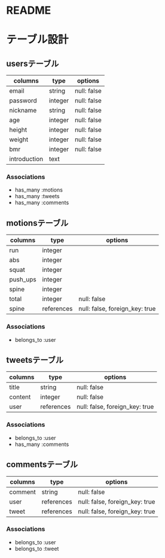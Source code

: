 # README

# テーブル設計

## usersテーブル

| columns      | type    | options     |
| ------------ | ------- | ----------- |
| email        | string  | null: false |
| password     | integer | null: false |
| nickname     | string  | null: false |
| age          | integer | null: false |
| height       | integer | null: false |
| weight       | integer | null: false |
| bmr          | integer | null: false |
| introduction | text    |             |

### Associations
- has_many :motions
- has_many :tweets
- has_many :comments

## motionsテーブル

| columns  | type       | options                        |
| -------- | ---------- | ------------------------------ |
| run      | integer    |                                |
| abs      | integer    |                                |
| squat    | integer    |                                |
| push_ups | integer    |                                |
| spine    | integer    |                                |
| total    | integer    | null: false                    |
| spine    | references | null: false, foreign_key: true |

### Associations
- belongs_to :user

## tweetsテーブル

| columns | type       | options                        |
| ------- | ---------- | ------------------------------ |
| title   | string     | null: false                    |
| content | integer    | null: false                    |
| user    | references | null: false, foreign_key: true |


### Associations
- belongs_to :user
- has_many   :comments

## commentsテーブル

| columns | type       | options                        |
| ------- | ---------- | ------------------------------ |
| comment | string     | null: false                    |
| user    | references | null: false, foreign_key: true |
| tweet   | references | null: false, foreign_key: true |

### Associations
- belongs_to :user
- belongs_to :tweet
